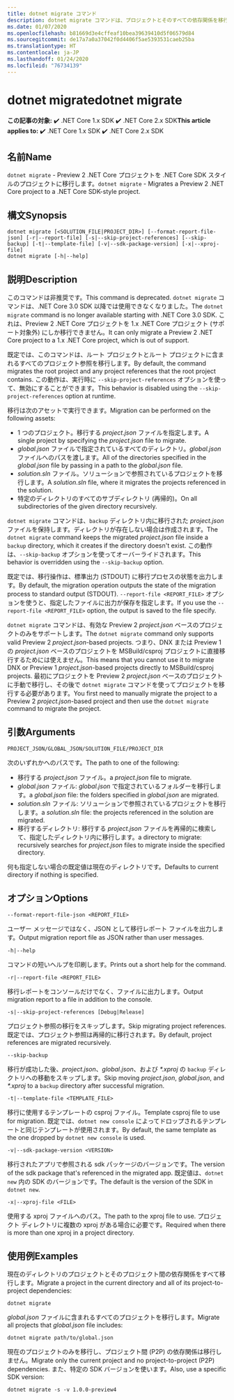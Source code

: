 ```yaml
---
title: dotnet migrate コマンド
description: dotnet migrate コマンドは、プロジェクトとそのすべての依存関係を移行します。
ms.date: 01/07/2020
ms.openlocfilehash: b81669d3e4cffeaf10bea39639410d5f06579d84
ms.sourcegitcommit: de17a7a0a37042f0d4406f5ae5393531caeb25ba
ms.translationtype: HT
ms.contentlocale: ja-JP
ms.lasthandoff: 01/24/2020
ms.locfileid: "76734139"
---
```

# <a name="dotnet-migrate"></a><span data-ttu-id="c8d25-103">dotnet migrate</span><span class="sxs-lookup"><span data-stu-id="c8d25-103">dotnet migrate</span></span>

<span data-ttu-id="c8d25-104">**この記事の対象:** ✔️ .NET Core 1.x SDK ✔️ .NET Core 2.x SDK</span><span class="sxs-lookup"><span data-stu-id="c8d25-104">**This article applies to:** ✔️ .NET Core 1.x SDK ✔️ .NET Core 2.x SDK</span></span>

## <a name="name"></a><span data-ttu-id="c8d25-105">名前</span><span class="sxs-lookup"><span data-stu-id="c8d25-105">Name</span></span>

<span data-ttu-id="c8d25-106">`dotnet migrate` - Preview 2 .NET Core プロジェクトを .NET Core SDK スタイルのプロジェクトに移行します。</span><span class="sxs-lookup"><span data-stu-id="c8d25-106">`dotnet migrate` - Migrates a Preview 2 .NET Core project to a .NET Core SDK-style project.</span></span>

## <a name="synopsis"></a><span data-ttu-id="c8d25-107">構文</span><span class="sxs-lookup"><span data-stu-id="c8d25-107">Synopsis</span></span>

```dotnetcli
dotnet migrate [<SOLUTION_FILE|PROJECT_DIR>] [--format-report-file-json] [-r|--report-file] [-s|--skip-project-references] [--skip-backup] [-t|--template-file] [-v|--sdk-package-version] [-x|--xproj-file]
dotnet migrate [-h|--help]
```

## <a name="description"></a><span data-ttu-id="c8d25-108">説明</span><span class="sxs-lookup"><span data-stu-id="c8d25-108">Description</span></span>

<span data-ttu-id="c8d25-109">このコマンドは非推奨です。</span><span class="sxs-lookup"><span data-stu-id="c8d25-109">This command is deprecated.</span></span> <span data-ttu-id="c8d25-110">`dotnet migrate` コマンドは、.NET Core 3.0 SDK 以降では使用できなくなりました。</span><span class="sxs-lookup"><span data-stu-id="c8d25-110">The `dotnet migrate` command is no longer available starting with .NET Core 3.0 SDK.</span></span> <span data-ttu-id="c8d25-111">これは、Preview 2 .NET Core プロジェクトを 1.x .NET Core プロジェクト (サポート対象外) にしか移行できません。</span><span class="sxs-lookup"><span data-stu-id="c8d25-111">It can only migrate a Preview 2 .NET Core project to a 1.x .NET Core project, which is out of support.</span></span>

<span data-ttu-id="c8d25-112">既定では、このコマンドは、ルート プロジェクトとルート プロジェクトに含まれるすべてのプロジェクト参照を移行します。</span><span class="sxs-lookup"><span data-stu-id="c8d25-112">By default, the command migrates the root project and any project references that the root project contains.</span></span> <span data-ttu-id="c8d25-113">この動作は、実行時に `--skip-project-references` オプションを使って、無効にすることができます。</span><span class="sxs-lookup"><span data-stu-id="c8d25-113">This behavior is disabled using the `--skip-project-references` option at runtime.</span></span>

<span data-ttu-id="c8d25-114">移行は次のアセットで実行できます。</span><span class="sxs-lookup"><span data-stu-id="c8d25-114">Migration can be performed on the following assets:</span></span>

* <span data-ttu-id="c8d25-115">1 つのプロジェクト。移行する *project.json* ファイルを指定します。</span><span class="sxs-lookup"><span data-stu-id="c8d25-115">A single project by specifying the *project.json* file to migrate.</span></span>
* <span data-ttu-id="c8d25-116">*global.json* ファイルで指定されているすべてのディレクトリ。*global.json* ファイルへのパスを渡します。</span><span class="sxs-lookup"><span data-stu-id="c8d25-116">All of the directories specified in the *global.json* file by passing in a path to the *global.json* file.</span></span>
* <span data-ttu-id="c8d25-117">*solution.sln* ファイル。ソリューションで参照されているプロジェクトを移行します。</span><span class="sxs-lookup"><span data-stu-id="c8d25-117">A *solution.sln* file, where it migrates the projects referenced in the solution.</span></span>
* <span data-ttu-id="c8d25-118">特定のディレクトリのすべてのサブディレクトリ (再帰的)。</span><span class="sxs-lookup"><span data-stu-id="c8d25-118">On all subdirectories of the given directory recursively.</span></span>

<span data-ttu-id="c8d25-119">`dotnet migrate` コマンドは、`backup` ディレクトリ内に移行された *project.json* ファイルを保持します。ディレクトリが存在しない場合は作成されます。</span><span class="sxs-lookup"><span data-stu-id="c8d25-119">The `dotnet migrate` command keeps the migrated *project.json* file inside a `backup` directory, which it creates if the directory doesn't exist.</span></span> <span data-ttu-id="c8d25-120">この動作は、`--skip-backup` オプションを使ってオーバーライドされます。</span><span class="sxs-lookup"><span data-stu-id="c8d25-120">This behavior is overridden using the `--skip-backup` option.</span></span>

<span data-ttu-id="c8d25-121">既定では、移行操作は、標準出力 (STDOUT) に移行プロセスの状態を出力します。</span><span class="sxs-lookup"><span data-stu-id="c8d25-121">By default, the migration operation outputs the state of the migration process to standard output (STDOUT).</span></span> <span data-ttu-id="c8d25-122">`--report-file <REPORT_FILE>` オプションを使うと、指定したファイルに出力が保存を指定します。</span><span class="sxs-lookup"><span data-stu-id="c8d25-122">If you use the `--report-file <REPORT_FILE>` option, the output is saved to the file specify.</span></span>

<span data-ttu-id="c8d25-123">`dotnet migrate` コマンドは、有効な Preview 2 *project.json* ベースのプロジェクトのみをサポートします。</span><span class="sxs-lookup"><span data-stu-id="c8d25-123">The `dotnet migrate` command only supports valid Preview 2 *project.json*-based projects.</span></span> <span data-ttu-id="c8d25-124">つまり、DNX または Preview 1 の *project.json* ベースのプロジェクトを MSBuild/csproj プロジェクトに直接移行するためには使えません。</span><span class="sxs-lookup"><span data-stu-id="c8d25-124">This means that you cannot use it to migrate DNX or Preview 1 *project.json*-based projects directly to MSBuild/csproj projects.</span></span> <span data-ttu-id="c8d25-125">最初にプロジェクトを Preview 2 *project.json* ベースのプロジェクトに手動で移行し、その後で `dotnet migrate` コマンドを使ってプロジェクトを移行する必要があります。</span><span class="sxs-lookup"><span data-stu-id="c8d25-125">You first need to manually migrate the project to a Preview 2 *project.json*-based project and then use the `dotnet migrate` command to migrate the project.</span></span>

## <a name="arguments"></a><span data-ttu-id="c8d25-126">引数</span><span class="sxs-lookup"><span data-stu-id="c8d25-126">Arguments</span></span>

`PROJECT_JSON/GLOBAL_JSON/SOLUTION_FILE/PROJECT_DIR`

<span data-ttu-id="c8d25-127">次のいずれかへのパスです。</span><span class="sxs-lookup"><span data-stu-id="c8d25-127">The path to one of the following:</span></span>

* <span data-ttu-id="c8d25-128">移行する *project.json* ファイル。</span><span class="sxs-lookup"><span data-stu-id="c8d25-128">a *project.json* file to migrate.</span></span>
* <span data-ttu-id="c8d25-129">*global.json* ファイル: *global.json* で指定されているフォルダーを移行します。</span><span class="sxs-lookup"><span data-stu-id="c8d25-129">a *global.json* file: the folders specified in *global.json* are migrated.</span></span>
* <span data-ttu-id="c8d25-130">*solution.sln* ファイル: ソリューションで参照されているプロジェクトを移行します。</span><span class="sxs-lookup"><span data-stu-id="c8d25-130">a *solution.sln* file: the projects referenced in the solution are migrated.</span></span>
* <span data-ttu-id="c8d25-131">移行するディレクトリ: 移行する *project.json* ファイルを再帰的に検索して、指定したディレクトリ内に移行します。</span><span class="sxs-lookup"><span data-stu-id="c8d25-131">a directory to migrate: recursively searches for *project.json* files to migrate inside the specified directory.</span></span>

<span data-ttu-id="c8d25-132">何も指定しない場合の既定値は現在のディレクトリです。</span><span class="sxs-lookup"><span data-stu-id="c8d25-132">Defaults to current directory if nothing is specified.</span></span>

## <a name="options"></a><span data-ttu-id="c8d25-133">オプション</span><span class="sxs-lookup"><span data-stu-id="c8d25-133">Options</span></span>

`--format-report-file-json <REPORT_FILE>`

<span data-ttu-id="c8d25-134">ユーザー メッセージではなく、JSON として移行レポート ファイルを出力します。</span><span class="sxs-lookup"><span data-stu-id="c8d25-134">Output migration report file as JSON rather than user messages.</span></span>

`-h|--help`

<span data-ttu-id="c8d25-135">コマンドの短いヘルプを印刷します。</span><span class="sxs-lookup"><span data-stu-id="c8d25-135">Prints out a short help for the command.</span></span>

`-r|--report-file <REPORT_FILE>`

<span data-ttu-id="c8d25-136">移行レポートをコンソールだけでなく、ファイルに出力します。</span><span class="sxs-lookup"><span data-stu-id="c8d25-136">Output migration report to a file in addition to the console.</span></span>

`-s|--skip-project-references [Debug|Release]`

<span data-ttu-id="c8d25-137">プロジェクト参照の移行をスキップします。</span><span class="sxs-lookup"><span data-stu-id="c8d25-137">Skip migrating project references.</span></span> <span data-ttu-id="c8d25-138">既定では、プロジェクト参照は再帰的に移行されます。</span><span class="sxs-lookup"><span data-stu-id="c8d25-138">By default, project references are migrated recursively.</span></span>

`--skip-backup`

<span data-ttu-id="c8d25-139">移行が成功した後、*project.json*、*global.json*、および *\*.xproj* の `backup` ディレクトリへの移動をスキップします。</span><span class="sxs-lookup"><span data-stu-id="c8d25-139">Skip moving *project.json*, *global.json*, and *\*.xproj* to a `backup` directory after successful migration.</span></span>

`-t|--template-file <TEMPLATE_FILE>`

<span data-ttu-id="c8d25-140">移行に使用するテンプレートの csproj ファイル。</span><span class="sxs-lookup"><span data-stu-id="c8d25-140">Template csproj file to use for migration.</span></span> <span data-ttu-id="c8d25-141">既定では、`dotnet new console` によってドロップされるテンプレートと同じテンプレートが使用されます。</span><span class="sxs-lookup"><span data-stu-id="c8d25-141">By default, the same template as the one dropped by `dotnet new console` is used.</span></span>

`-v|--sdk-package-version <VERSION>`

<span data-ttu-id="c8d25-142">移行されたアプリで参照される sdk パッケージのバージョンです。</span><span class="sxs-lookup"><span data-stu-id="c8d25-142">The version of the sdk package that's referenced in the migrated app.</span></span> <span data-ttu-id="c8d25-143">既定値は、`dotnet new` 内の SDK のバージョンです。</span><span class="sxs-lookup"><span data-stu-id="c8d25-143">The default is the version of the SDK in `dotnet new`.</span></span>

`-x|--xproj-file <FILE>`

<span data-ttu-id="c8d25-144">使用する xproj ファイルへのパス。</span><span class="sxs-lookup"><span data-stu-id="c8d25-144">The path to the xproj file to use.</span></span> <span data-ttu-id="c8d25-145">プロジェクト ディレクトリに複数の xproj がある場合に必要です。</span><span class="sxs-lookup"><span data-stu-id="c8d25-145">Required when there is more than one xproj in a project directory.</span></span>

## <a name="examples"></a><span data-ttu-id="c8d25-146">使用例</span><span class="sxs-lookup"><span data-stu-id="c8d25-146">Examples</span></span>

<span data-ttu-id="c8d25-147">現在のディレクトリのプロジェクトとそのプロジェクト間の依存関係をすべて移行します。</span><span class="sxs-lookup"><span data-stu-id="c8d25-147">Migrate a project in the current directory and all of its project-to-project dependencies:</span></span>

`dotnet migrate`

<span data-ttu-id="c8d25-148">*global.json* ファイルに含まれるすべてのプロジェクトを移行します。</span><span class="sxs-lookup"><span data-stu-id="c8d25-148">Migrate all projects that *global.json* file includes:</span></span>

`dotnet migrate path/to/global.json`

<span data-ttu-id="c8d25-149">現在のプロジェクトのみを移行し、プロジェクト間 (P2P) の依存関係は移行しません。</span><span class="sxs-lookup"><span data-stu-id="c8d25-149">Migrate only the current project and no project-to-project (P2P) dependencies.</span></span> <span data-ttu-id="c8d25-150">また、特定の SDK バージョンを使います。</span><span class="sxs-lookup"><span data-stu-id="c8d25-150">Also, use a specific SDK version:</span></span>

`dotnet migrate -s -v 1.0.0-preview4`
